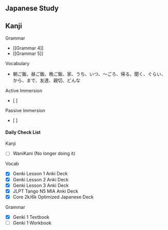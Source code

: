 ## Japanese Study

Kanji
- 

Grammar
- [[Grammar 4]]
- [[Grammar 5]]

Vocabulary
- 朝ご飯、昼ご飯、晩ご飯、家、うち、いつ、～ごろ、帰る、聞く、ぐらい、から、まで、友達、親切、どんな

Active Immersion
- [ ] 

Passive Immersion
- [ ] 

#### Daily Check List
Kanji
- [ ] WaniKani (No longer doing it)

Vocab
- [x] Genki Lesson 1 Anki Deck
- [x] Genki Lesson 2 Anki Deck
- [x] Genki Lesson 3 Anki Deck
- [x] JLPT Tango N5 MIA Anki Deck
- [x] Core 2k/6k Optimized Japanese Deck 

Grammar
- [x] Genki 1 Textbook
- [ ] Genki 1 Workbook
